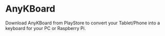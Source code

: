 # AnyKBoard
Download AnyKBoard from PlayStore to convert your Tablet/Phone into a keyboard for your PC or Raspberry Pi.
